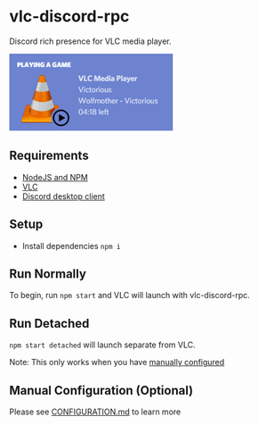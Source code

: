 # vlc-discord-rpc
Discord rich presence for VLC media player.

![Example](./example.png)


## Requirements
- [NodeJS and NPM](https://nodejs.org/en/)
- [VLC](https://www.videolan.org/index.html)
- [Discord desktop client](https://discordapp.com/)

## Setup
 - Install dependencies `npm i`

## Run Normally
To begin, run `npm start` and VLC will launch with vlc-discord-rpc.

## Run Detached
`npm start detached` will launch separate from VLC.

Note: This only works when you have [manually configured](./CONFIGURATION.md)

## Manual Configuration (Optional)
Please see [CONFIGURATION.md](./CONFIGURATION.md) to learn more
